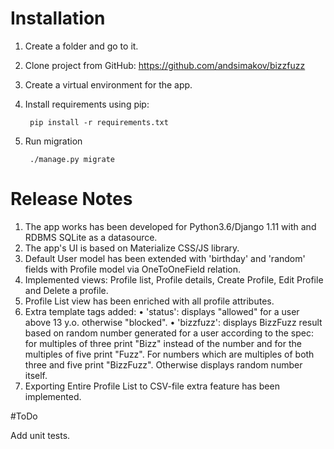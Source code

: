 # Installation

1. Create a folder and go to it.
1. Clone project from GitHub: https://github.com/andsimakov/bizzfuzz
3. Create a virtual environment for the app.
4. Install requirements using pip:

        pip install -r requirements.txt

5. Run migration

        ./manage.py migrate

# Release Notes

1. The app works has been developed for Python3.6/Django 1.11 with and RDBMS SQLite as a datasource.
2. The app's UI is based on Materialize CSS/JS library.
3. Default User model has been extended with 'birthday' and 'random' fields with Profile model via OneToOneField relation.
4. Implemented views: Profile list, Profile details, Create Profile, Edit Profile and Delete a profile.
5. Profile List view has been enriched with all profile attributes.
6. Extra template tags added: 
    • 'status': displays "allowed" for a user above 13 y.o. otherwise "blocked".
    • 'bizzfuzz': displays BizzFuzz result based on random number generated for a user according to the spec: for multiples of three print "Bizz" instead of the number and for the multiples of five print "Fuzz". For numbers which are multiples of both three and five print "BizzFuzz". Otherwise displays random number itself.
7. Exporting Entire Profile List to CSV-file extra feature has been implemented.


#ToDo

Add unit tests.
